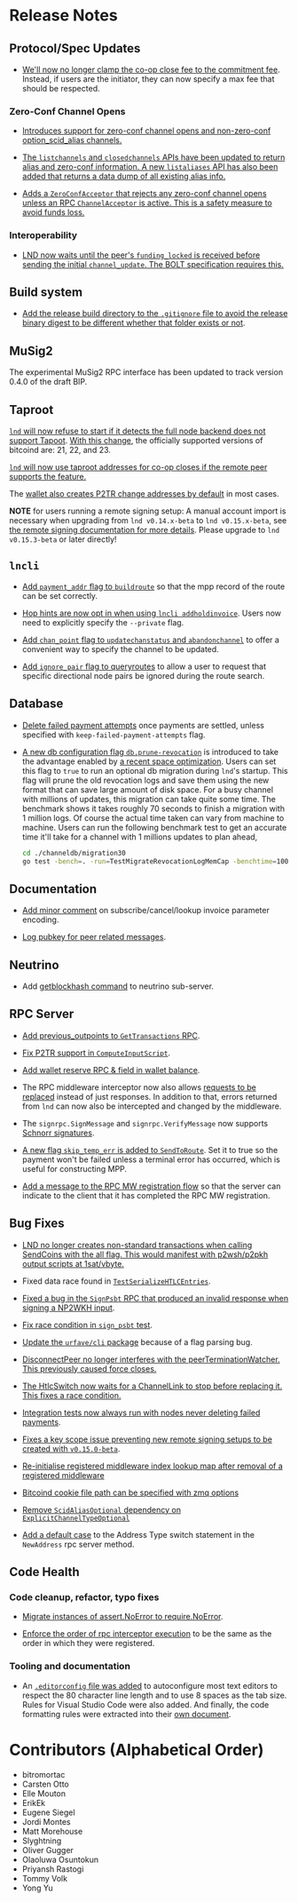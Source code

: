 # Release Notes

## Protocol/Spec Updates

* [We'll now no longer clamp the co-op close fee to the commitment
 fee](https://github.com/vanditshah99/lnd/pull/6770). Instead, if users are
 the initiator, they can now specify a max fee that should be respected.

### Zero-Conf Channel Opens
* [Introduces support for zero-conf channel opens and non-zero-conf option_scid_alias channels.](https://github.com/vanditshah99/lnd/pull/5955)

* [The `listchannels` and `closedchannels` APIs have been updated to return alias and zero-conf
  information. A new `listaliases` API has also been added that returns a data dump of all
  existing alias info.](https://github.com/vanditshah99/lnd/pull/6734)

* [Adds a `ZeroConfAcceptor` that rejects any zero-conf channel opens unless an RPC `ChannelAcceptor` is
  active. This is a safety measure to avoid funds loss.](https://github.com/vanditshah99/lnd/pull/6716)

### Interoperability 
* [LND now waits until the peer's `funding_locked` is received before sending the initial
  `channel_update`. The BOLT specification requires this.](https://github.com/vanditshah99/lnd/pull/6664)

## Build system

* [Add the release build directory to the `.gitignore` file to avoid the release
  binary digest to be different whether that folder exists or
  not](https://github.com/vanditshah99/lnd/pull/6676).

## MuSig2

The experimental MuSig2 RPC interface has been updated to track version 0.4.0
of the draft BIP.

## Taproot

[`lnd` will now refuse to start if it detects the full node backend does not
support Tapoot](https://github.com/vanditshah99/lnd/pull/6798). [With this
change](https://github.com/vanditshah99/lnd/pull/6826), the officially
supported versions of bitcoind are: 21, 22, and 23.

[`lnd` will now use taproot addresses for co-op closes if the remote peer
supports the feature.](https://github.com/vanditshah99/lnd/pull/6633)

The [wallet also creates P2TR change addresses by
default](https://github.com/vanditshah99/lnd/pull/6810) in most cases.

**NOTE** for users running a remote signing setup: A manual account import is
necessary when upgrading from `lnd v0.14.x-beta` to `lnd v0.15.x-beta`, see [the
remote signing documentation for more
details](../remote-signing.md#migrating-a-remote-signing-setup-from-014x-to-015x).
Please upgrade to `lnd v0.15.3-beta` or later directly!

## `lncli`

* [Add `payment_addr` flag to
  `buildroute`](https://github.com/vanditshah99/lnd/pull/6576)
  so that the mpp record of the route can be set correctly.

* [Hop hints are now opt in when using `lncli
  addholdinvoice`](https://github.com/vanditshah99/lnd/pull/6577). Users now
  need to explicitly specify the `--private` flag.

* [Add `chan_point` flag to
  `updatechanstatus` and `abandonchannel`](https://github.com/vanditshah99/lnd/pull/6705)
  to offer a convenient way to specify the channel to be updated.

* [Add `ignore_pair` flag to 
  queryroutes](https://github.com/vanditshah99/lnd/pull/6724) to allow a 
  user to request that specific directional node pairs be ignored during the 
  route search.

## Database

* [Delete failed payment attempts](https://github.com/vanditshah99/lnd/pull/6438)
  once payments are settled, unless specified with `keep-failed-payment-attempts` flag.

* [A new db configuration flag
  `db.prune-revocation`](https://github.com/vanditshah99/lnd/pull/6469) is
  introduced to take the advantage enabled by [a recent space
  optimization](https://github.com/vanditshah99/lnd/pull/6347). Users can
  set this flag to `true` to run an optional db migration during `lnd`'s
  startup. This flag will prune the old revocation logs and save them using the
  new format that can save large amount of disk space. 
  For a busy channel with millions of updates, this migration can take quite
  some time. The benchmark shows it takes roughly 70 seconds to finish a
  migration with 1 million logs. Of course the actual time taken can vary from
  machine to machine. Users can run the following benchmark test to get an
  accurate time it'll take for a channel with 1 millions updates to plan ahead,
  ```sh
  cd ./channeldb/migration30
  go test -bench=. -run=TestMigrateRevocationLogMemCap -benchtime=1000000x -timeout=10m -benchmem
  ```

## Documentation

* [Add minor comment](https://github.com/vanditshah99/lnd/pull/6559) on
  subscribe/cancel/lookup invoice parameter encoding.

* [Log pubkey for peer related messages](https://github.com/vanditshah99/lnd/pull/6588).

## Neutrino

* Add [getblockhash command](https://github.com/vanditshah99/lnd/pull/6510) to
  neutrino sub-server.
  
## RPC Server

* [Add previous_outpoints to 
  `GetTransactions` RPC](https://github.com/vanditshah99/lnd/pull/6321).

* [Fix P2TR support in
  `ComputeInputScript`](https://github.com/vanditshah99/lnd/pull/6680).

* [Add wallet reserve RPC & field in wallet
  balance](https://github.com/vanditshah99/lnd/pull/6592).

* The RPC middleware interceptor now also allows [requests to be
  replaced](https://github.com/vanditshah99/lnd/pull/6630) instead of just
  responses. In addition to that, errors returned from `lnd` can now also be
  intercepted and changed by the middleware.

* The `signrpc.SignMessage` and `signrpc.VerifyMessage` now supports [Schnorr
  signatures](https://github.com/vanditshah99/lnd/pull/6722).

* [A new flag `skip_temp_err` is added to
  `SendToRoute`](https://github.com/vanditshah99/lnd/pull/6545). Set it to
  true so the payment won't be failed unless a terminal error has occurred,
  which is useful for constructing MPP.

* [Add a message to the RPC MW registration 
  flow](https://github.com/vanditshah99/lnd/pull/6754) so that the server 
  can indicate to the client that it has completed the RPC MW registration.

## Bug Fixes

* [LND no longer creates non-standard transactions when calling SendCoins with the
  all flag. This would manifest with p2wsh/p2pkh output scripts at
  1sat/vbyte.](https://github.com/vanditshah99/lnd/pull/6740)

* Fixed data race found in
  [`TestSerializeHTLCEntries`](https://github.com/vanditshah99/lnd/pull/6673).

* [Fixed a bug in the `SignPsbt` RPC that produced an invalid response when
  signing a NP2WKH input](https://github.com/vanditshah99/lnd/pull/6687).

* [Fix race condition in `sign_psbt` test](https://github.com/vanditshah99/lnd/pull/6741).

* [Update the `urfave/cli`
  package](https://github.com/vanditshah99/lnd/pull/6682) because of a flag
  parsing bug.

* [DisconnectPeer no longer interferes with the peerTerminationWatcher. This previously caused
  force closes.](https://github.com/vanditshah99/lnd/pull/6655)

* [The HtlcSwitch now waits for a ChannelLink to stop before replacing it. This fixes a race
  condition.](https://github.com/vanditshah99/lnd/pull/6642)

* [Integration tests now always run with nodes never deleting failed
  payments](https://github.com/vanditshah99/lnd/pull/6712).

* [Fixes a key scope issue preventing new remote signing setups to be created
  with `v0.15.0-beta`](https://github.com/vanditshah99/lnd/pull/6714).

* [Re-initialise registered middleware index lookup map after removal of a 
  registered middleware](https://github.com/vanditshah99/lnd/pull/6739)

* [Bitcoind cookie file path can be specified with zmq
  options](https://github.com/vanditshah99/lnd/pull/6736)

* [Remove `ScidAliasOptional` dependency on 
`ExplicitChannelTypeOptional`](https://github.com/vanditshah99/lnd/pull/6809)

* [Add a default case](https://github.com/vanditshah99/lnd/pull/6847) to the
  Address Type switch statement in the `NewAddress` rpc server method.

## Code Health

### Code cleanup, refactor, typo fixes

* [Migrate instances of assert.NoError to require.NoError](https://github.com/vanditshah99/lnd/pull/6636).
 
* [Enforce the order of rpc interceptor execution](https://github.com/vanditshah99/lnd/pull/6709) to be the same as the
  order in which they were registered.

### Tooling and documentation

* An [`.editorconfig` file was
  added](https://github.com/vanditshah99/lnd/pull/6681) to autoconfigure
  most text editors to respect the 80 character line length and to use 8 spaces
  as the tab size. Rules for Visual Studio Code were also added. And finally,
  the code formatting rules were extracted into their [own
  document](../code_formatting_rules.md).

# Contributors (Alphabetical Order)

* bitromortac
* Carsten Otto
* Elle Mouton
* ErikEk
* Eugene Siegel
* Jordi Montes
* Matt Morehouse
* Slyghtning
* Oliver Gugger
* Olaoluwa Osuntokun
* Priyansh Rastogi
* Tommy Volk
* Yong Yu
